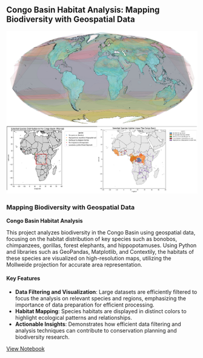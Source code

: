 ##  Congo Basin Habitat Analysis: Mapping Biodiversity with Geospatial Data

<img src="images/congo_basin_analysis.png"/>


### Mapping Biodiversity with Geospatial Data

**Congo Basin Habitat Analysis**

This project analyzes biodiversity in the Congo Basin using geospatial data, focusing on the habitat distribution of key species such as bonobos, chimpanzees, gorillas, forest elephants, and hippopotamuses. Using Python and libraries such as GeoPandas, Matplotlib, and Contextily, the habitats of these species are visualized on high-resolution maps, utilizing the Mollweide projection for accurate area representation.

#### Key Features
- **Data Filtering and Visualization**: Large datasets are efficiently filtered to focus the analysis on relevant species and regions, emphasizing the importance of data preparation for efficient processing.
- **Habitat Mapping**: Species habitats are displayed in distinct colors to highlight ecological patterns and relationships.
- **Actionable Insights**: Demonstrates how efficient data filtering and analysis techniques can contribute to conservation planning and biodiversity research.

[View Notebook](https://drive.google.com/drive/folders/1zkrwwxcHmuLQ74w6KlyFgYwaldM1_BR_)

